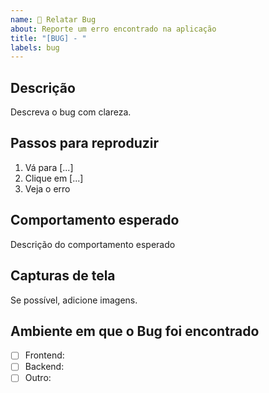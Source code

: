 ```yaml
---
name: 🐞 Relatar Bug
about: Reporte um erro encontrado na aplicação
title: "[BUG] - "
labels: bug
---
```

## Descrição
Descreva o bug com clareza.

## Passos para reproduzir
1. Vá para [...]
2. Clique em [...]
3. Veja o erro

## Comportamento esperado
Descrição do comportamento esperado

## Capturas de tela
Se possível, adicione imagens.

## Ambiente em que o Bug foi encontrado
- [ ] Frontend:
- [ ] Backend:
- [ ] Outro: 
